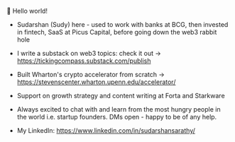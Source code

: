 
👋 Hello world! 

- Sudarshan (Sudy) here - used to work with banks at BCG, then invested in fintech, SaaS at Picus Capital, before going down the web3 rabbit hole 
- I write a substack on web3 topics: check it out -> https://tickingcompass.substack.com/publish
- Built Wharton's crypto accelerator from scratch -> https://stevenscenter.wharton.upenn.edu/accelerator/
- Support on growth strategy and content writing at Forta and Starkware

- Always excited to chat with and learn from the most hungry people in the world i.e. startup founders. DMs open - happy to be of any help.
- My LinkedIn: https://www.linkedin.com/in/sudarshansarathy/
